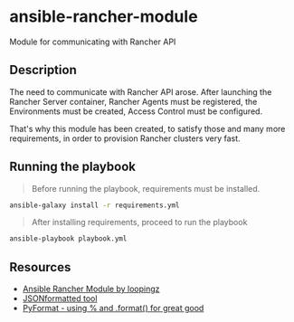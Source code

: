 # ansible-rancher-module
Module for communicating with Rancher API

## Description
The need to communicate with Rancher API arose. After launching the Rancher Server container, Rancher Agents must be registered, the Environments must be created, Access Control must be configured.

That's why this module has been created, to satisfy those and many more requirements, in order to provision Rancher clusters very fast.

## Running the playbook
> Before running the playbook, requirements must be installed.

```sh
ansible-galaxy install -r requirements.yml
```

> After installing requirements, proceed to run the playbook

```sh
ansible-playbook playbook.yml
```

## Resources

- [Ansible Rancher Module by loopingz][1]
- [JSONformatted tool][2]
- [PyFormat - using % and .format() for great good][3]

[1]: https://github.com/loopingz/ansible-rancher-module
[2]: https://jsonformatter.org
[3]: https://pyformat.info